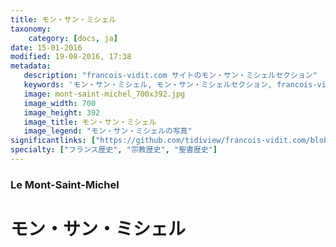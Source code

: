 ```yaml
---
title: モン・サン・ミシェル
taxonomy:
    category: [docs, ja]
date: 15-01-2016
modified: 19-08-2016, 17:38
metadata:
   description: "francois-vidit.com サイトのモン・サン・ミシェルセクション"
   keywords: 'モン・サン・ミシェル, モン・サン・ミシェルセクション, francois-vidit.com'
   image: mont-saint-michel_700x392.jpg
   image_width: 700
   image_height: 392
   image_title: モン・サン・ミシェル
   image_legend: "モン・サン・ミシェルの写真"
significantlinks: ["https://github.com/tidiview/francois-vidit.com/blob/develop/user/sites/docs/pages/01.reference/mont-saint-michel/chapter.ja.md"]
specialty: ["フランス歴史", "宗教歴史", "聖書歴史"]
---
```

### Le Mont-Saint-Michel

# モン・サン・ミシェル